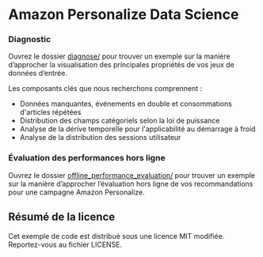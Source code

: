 # Amazon Personalize Data Science

### Diagnostic

Ouvrez le dossier [diagnose/](diagnose/) pour trouver un exemple sur la manière d’approcher la visualisation des principales propriétés de vos jeux de données d’entrée.

Les composants clés que nous recherchons comprennent :
- Données manquantes, événements en double et consommations d'articles répétées
- Distribution des champs catégoriels selon la loi de puissance
- Analyse de la dérive temporelle pour l'applicabilité au démarrage à froid
- Analyse de la distribution des sessions utilisateur

### Évaluation des performances hors ligne

Ouvrez le dossier [offline_performance_evaluation/](offline_performance_evaluation/) pour trouver un exemple sur la manière d’approcher l’évaluation hors ligne de vos recommandations pour une campagne Amazon Personalize.

## Résumé de la licence

Cet exemple de code est distribué sous une licence MIT modifiée. Reportez-vous au fichier LICENSE.
